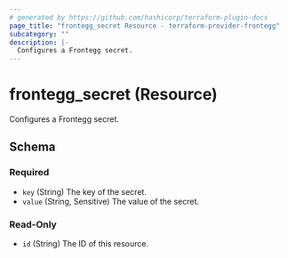 ```yaml
---
# generated by https://github.com/hashicorp/terraform-plugin-docs
page_title: "frontegg_secret Resource - terraform-provider-frontegg"
subcategory: ""
description: |-
  Configures a Frontegg secret.
---
```


# frontegg_secret (Resource)

Configures a Frontegg secret.



<!-- schema generated by tfplugindocs -->
## Schema

### Required

- `key` (String) The key of the secret.
- `value` (String, Sensitive) The value of the secret.

### Read-Only

- `id` (String) The ID of this resource.
